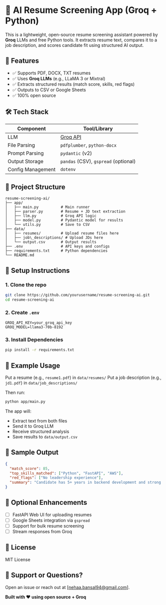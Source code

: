 # 🧠 AI Resume Screening App (Groq + Python)

This is a lightweight, open-source resume screening assistant powered by **Groq** LLMs and free Python tools. It extracts resume text, compares it to a job description, and scores candidate fit using structured AI output.

## 🚀 Features

- ✅ Supports PDF, DOCX, TXT resumes
- ✅ Uses **Groq LLMs** (e.g., LLaMA 3 or Mixtral)
- ✅ Extracts structured results (match score, skills, red flags)
- ✅ Outputs to CSV or Google Sheets
- ✅ 100% open source

## 🛠️ Tech Stack

| Component         | Tool/Library              |
|------------------|---------------------------|
| LLM              | [Groq API](https://console.groq.com/) |
| File Parsing     | `pdfplumber`, `python-docx` |
| Prompt Parsing   | `pydantic` (v2)           |
| Output Storage   | `pandas` (CSV), `gspread` (optional) |
| Config Management| `dotenv`                  |

## 📁 Project Structure

```
resume-screening-ai/
├── app/
│   ├── main.py          # Main runner
│   ├── parser.py        # Resume + JD text extraction
│   ├── llm.py           # Groq API logic
│   ├── model.py         # Pydantic model for results
│   └── utils.py         # Save to CSV
├── data/
│   ├── resumes/         # Upload resume files here
│   ├── job\_descriptions/ # Upload JDs here
│   └── output.csv       # Output results
├── .env                 # API keys and configs
├── requirements.txt     # Python dependencies
└── README.md
````

## 🧪 Setup Instructions

### 1. Clone the repo

```bash
git clone https://github.com/yourusername/resume-screening-ai.git
cd resume-screening-ai
````

### 2. Create `.env`

```env
GROQ_API_KEY=your_groq_api_key
GROQ_MODEL=llama3-70b-8192
```

### 3. Install Dependencies

```bash
pip install -r requirements.txt
```

## 📄 Example Usage

Put a resume (e.g., `resume1.pdf`) in `data/resumes/`
Put a job description (e.g., `jd1.pdf`) in `data/job_descriptions/`

Then run:

```bash
python app/main.py
```

The app will:

* Extract text from both files
* Send it to Groq LLM
* Receive structured analysis
* Save results to `data/output.csv`

## 🧠 Sample Output

```json
{
  "match_score": 85,
  "top_skills_matched": ["Python", "FastAPI", "AWS"],
  "red_flags": ["No leadership experience"],
  "summary": "Candidate has 5+ years in backend development and strong cloud skills."
}
```

## 🧰 Optional Enhancements

* [ ] FastAPI Web UI for uploading resumes
* [ ] Google Sheets integration via `gspread`
* [ ] Support for bulk resume screening
* [ ] Stream responses from Groq

## 📜 License
MIT License

## 🙋 Support or Questions?

Open an issue or reach out at \[[nehaa.bansal94@gmail.com](mailto:nehaa.bansal94@gmail.com)].

**Built with ♥ using open source + Groq**

